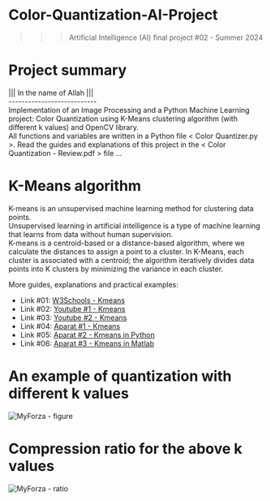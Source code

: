 ﻿# Color-Quantization-AI-Project
>>> Artificial Intelligence (AI) final project #02 - Summer 2024

# Project summary
||| In the name of Allah ||| <br />
--------------------------- <br />
Implementation of an Image Processing and a Python Machine Learning project: Color Quantization using K-Means clustering algorithm (with different k values) and OpenCV library. <br />
All functions and variables are written in a Python file < Color Quantizer.py >. Read the guides and explanations of this project in the < Color Quantization - Review.pdf > file ...

# K-Means algorithm
K-means is an unsupervised machine learning method for clustering data points. <br />
Unsupervised learning in artificial intelligence is a type of machine learning that learns from data without human supervision. <br />
K-means is a centroid-based or a distance-based algorithm, where we calculate the distances to assign a point to a cluster. In K-Means, each cluster is associated with a centroid; the algorithm iteratively divides data points into K clusters by minimizing the variance in each cluster. <br />

More guides, explanations and practical examples: 
- Link #01: [W3Schools - Kmeans](https://www.w3schools.com/python/python_ml_k-means.asp)
- Link #02: [Youtube #1 - Kmeans](https://www.youtube.com/watch?v=4b5d3muPQmA)
- Link #03: [Youtube #2 - Kmeans](https://www.youtube.com/watch?v=YEwt6BJROug)
- Link #04: [Aparat #1 - Kmeans](https://www.aparat.com/v/FoCiI)
- Link #05: [Aparat #2 - Kmeans in Python](https://www.aparat.com/v/LgHGc)
- Link #06: [Aparat #3 - Kmeans in Matlab](https://www.aparat.com/v/s18and0)

# An example of quantization with different k values
![MyForza - figure](https://github.com/user-attachments/assets/d3463466-83a2-47e7-b0d5-795c869b5a09)

# Compression ratio for the above k values
![MyForza - ratio](https://github.com/user-attachments/assets/e6ae31c1-325e-4050-a441-24ddc369d9e7)
